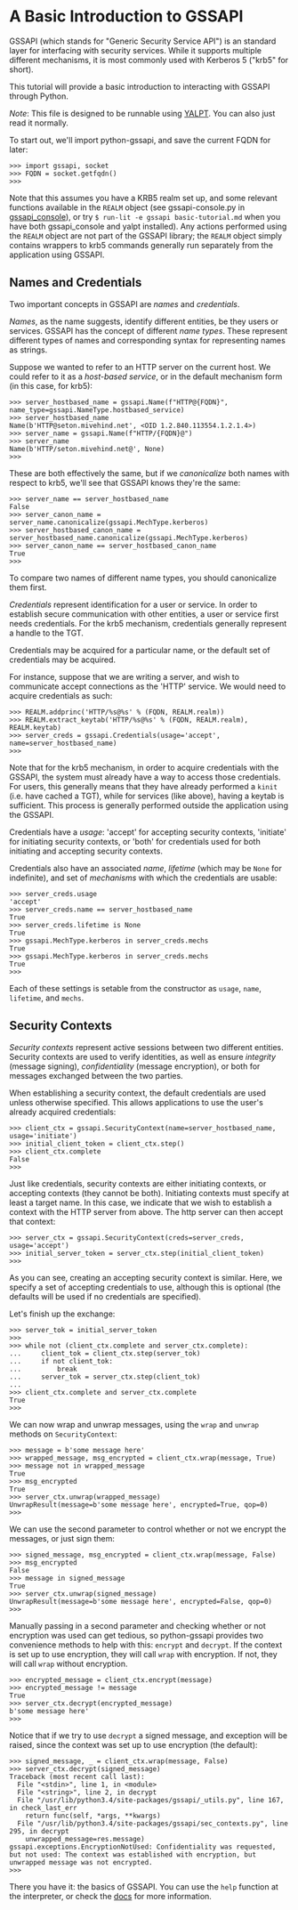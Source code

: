 A Basic Introduction to GSSAPI
==============================

GSSAPI (which stands for "Generic Security Service API") is an
standard layer for interfacing with security services.  While it
supports multiple different mechanisms, it is most commonly used
with Kerberos 5 ("krb5" for short).

This tutorial will provide a basic introduction to interacting with
GSSAPI through Python.

*Note*: This file is designed to be runnable using
[YALPT](https://github.com/directxman12/yalpt).  You can also just
read it normally.

To start out, we'll import python-gssapi, and save the current FQDN
for later:

    >>> import gssapi, socket
    >>> FQDN = socket.getfqdn()
    >>>

Note that this assumes you have a KRB5 realm set up, and some relevant
functions available in the `REALM` object (see gssapi-console.py in
[gssapi_console](https://pypi.python.org/pypi/gssapi_console)), or
try `$ run-lit -e gssapi basic-tutorial.md` when you have both
gssapi_console and yalpt installed).  Any actions performed using the
`REALM` object are not part of the GSSAPI library; the `REALM` object
simply contains wrappers to krb5 commands generally run separately from
the application using GSSAPI.

Names and Credentials
---------------------

Two important concepts in GSSAPI are *names* and *credentials*.

*Names*, as the name suggests, identify different entities, be they
users or services.  GSSAPI has the concept of different *name types*.
These represent different types of names and corresponding syntax
for representing names as strings.

Suppose we wanted to refer to an HTTP server on the current host.
We could refer to it as a *host-based service*, or in the default
mechanism form (in this case, for krb5):

    >>> server_hostbased_name = gssapi.Name(f"HTTP@{FQDN}", name_type=gssapi.NameType.hostbased_service)
    >>> server_hostbased_name
    Name(b'HTTP@seton.mivehind.net', <OID 1.2.840.113554.1.2.1.4>)
    >>> server_name = gssapi.Name(f"HTTP/{FQDN}@")
    >>> server_name
    Name(b'HTTP/seton.mivehind.net@', None)
    >>>

These are both effectively the same, but if we *canonicalize* both
names with respect to krb5, we'll see that GSSAPI knows they're the
same:

    >>> server_name == server_hostbased_name
    False
    >>> server_canon_name = server_name.canonicalize(gssapi.MechType.kerberos)
    >>> server_hostbased_canon_name = server_hostbased_name.canonicalize(gssapi.MechType.kerberos)
    >>> server_canon_name == server_hostbased_canon_name
    True
    >>>

To compare two names of different name types, you should canonicalize
them first.

*Credentials* represent identification for a user or service.  In
order to establish secure communication with other entities, a user
or service first needs credentials.  For the krb5 mechanism,
credentials generally represent a handle to the TGT.

Credentials may be acquired for a particular name, or the default set
of credentials may be acquired.

For instance, suppose that we are writing a server, and wish to
communicate accept connections as the 'HTTP' service.  We would need
to acquire credentials as such:

    >>> REALM.addprinc('HTTP/%s@%s' % (FQDN, REALM.realm))
    >>> REALM.extract_keytab('HTTP/%s@%s' % (FQDN, REALM.realm), REALM.keytab)
    >>> server_creds = gssapi.Credentials(usage='accept', name=server_hostbased_name)
    >>>

Note that for the krb5 mechanism, in order to acquire credentials with
the GSSAPI, the system must already have a way to access those credentials.
For users, this generally means that they have already performed a `kinit`
(i.e. have cached a TGT), while for services (like above), having a keytab
is sufficient.  This process is generally performed outside the application
using the GSSAPI.

Credentials have a *usage*: 'accept' for accepting security contexts,
'initiate' for initiating security contexts, or 'both' for
credentials used for both initiating and accepting security contexts.

Credentials also have an associated *name*, *lifetime* (which may
be `None` for indefinite), and set of *mechanisms* with which the
credentials are usable:

    >>> server_creds.usage
    'accept'
    >>> server_creds.name == server_hostbased_name
    True
    >>> server_creds.lifetime is None
    True
    >>> gssapi.MechType.kerberos in server_creds.mechs
    True
    >>> gssapi.MechType.kerberos in server_creds.mechs
    True
    >>>

Each of these settings is setable from the constructor as `usage`,
`name`, `lifetime`, and `mechs`.

Security Contexts
-----------------

*Security contexts* represent active sessions between two different
entities.  Security contexts are used to verify identities, as well
as ensure *integrity* (message signing), *confidentiality* (message
encryption), or both for messages exchanged between the two parties.

When establishing a security context, the default credentials are
used unless otherwise specified.  This allows applications to use
the user's already acquired credentials:

    >>> client_ctx = gssapi.SecurityContext(name=server_hostbased_name, usage='initiate')
    >>> initial_client_token = client_ctx.step()
    >>> client_ctx.complete
    False
    >>>

Just like credentials, security contexts are either initiating
contexts, or accepting contexts (they cannot be both).  Initiating
contexts must specify at least a target name.  In this case,
we indicate that we wish to establish a context with the HTTP server
from above.  The http server can then accept that context:

    >>> server_ctx = gssapi.SecurityContext(creds=server_creds, usage='accept')
    >>> initial_server_token = server_ctx.step(initial_client_token)
    >>>

As you can see, creating an accepting security context is similar.
Here, we specify a set of accepting credentials to use, although
this is optional (the defaults will be used if no credentials are
specified).

Let's finish up the exchange:

    >>> server_tok = initial_server_token
    >>>
    >>> while not (client_ctx.complete and server_ctx.complete):
    ...     client_tok = client_ctx.step(server_tok)
    ...     if not client_tok:
    ...         break
    ...     server_tok = server_ctx.step(client_tok)
    ...
    >>> client_ctx.complete and server_ctx.complete
    True
    >>>

We can now wrap and unwrap messages, using the `wrap` and `unwrap` methods
on `SecurityContext`:

    >>> message = b'some message here'
    >>> wrapped_message, msg_encrypted = client_ctx.wrap(message, True)
    >>> message not in wrapped_message
    True
    >>> msg_encrypted
    True
    >>> server_ctx.unwrap(wrapped_message)
    UnwrapResult(message=b'some message here', encrypted=True, qop=0)
    >>>

We can use the second parameter to control whether or not we encrypt the
messages, or just sign them:

    >>> signed_message, msg_encrypted = client_ctx.wrap(message, False)
    >>> msg_encrypted
    False
    >>> message in signed_message
    True
    >>> server_ctx.unwrap(signed_message)
    UnwrapResult(message=b'some message here', encrypted=False, qop=0)
    >>>

Manually passing in a second parameter and checking whether or not encryption
was used can get tedious, so python-gssapi provides two convenience methods
to help with this: `encrypt` and `decrypt`.  If the context is set up to use
encryption, they will call `wrap` with encryption.  If not, they will
call `wrap` without encryption.

    >>> encrypted_message = client_ctx.encrypt(message)
    >>> encrypted_message != message
    True
    >>> server_ctx.decrypt(encrypted_message)
    b'some message here'
    >>>

Notice that if we try to use `decrypt` a signed message, and exception will be raised,
since the context was set up to use encryption (the default):

    >>> signed_message, _ = client_ctx.wrap(message, False)
    >>> server_ctx.decrypt(signed_message)
    Traceback (most recent call last):
      File "<stdin>", line 1, in <module>
      File "<string>", line 2, in decrypt
      File "/usr/lib/python3.4/site-packages/gssapi/_utils.py", line 167, in check_last_err
        return func(self, *args, **kwargs)
      File "/usr/lib/python3.4/site-packages/gssapi/sec_contexts.py", line 295, in decrypt
        unwrapped_message=res.message)
    gssapi.exceptions.EncryptionNotUsed: Confidentiality was requested, but not used: The context was established with encryption, but unwrapped message was not encrypted.
    >>>

There you have it: the basics of GSSAPI.  You can use the `help` function
at the interpreter, or check the [docs](http://pythonhosted.org/gssapi/)
for more information.

